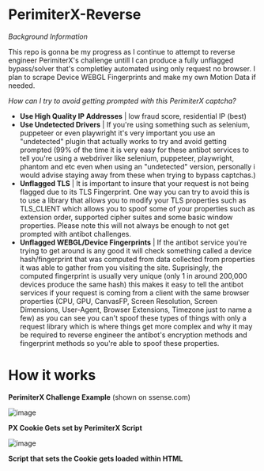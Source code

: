 # PerimiterX-Reverse

*Background Information*

This repo is gonna be my progress as I continue to attempt to reverse engineer PerimiterX's challenge untill I can produce a fully unflagged bypass/solver that's completley automated using only request no browser.
I plan to scrape Device WEBGL Fingerprints and make my own Motion Data if needed.

*How can I try to avoid getting prompted with this PerimiterX captcha?*

- **Use High Quality IP Addresses** | low fraud score, residential IP (best)
- **Use Undetected Drivers** | If you're using something such as selenium, puppeteer or even playwright it's very important you use an "undetected" plugin that actually works to try and avoid getting prompted (99% of the time it is very easy for these antibot services to tell you're using a webdriver like selenium, puppeteer, playwright, phantom and etc even when using an "undetected" version, personally i would advise staying away from these when trying to bypass captchas.)
- **Unflagged TLS** | It is important to insure that your request is not being flagged due to its TLS Fingerprint. One way you can try to avoid this is to use a library that allows you to modify your TLS properties such as TLS_CLIENT which allows you to spoof some of your properties such as extension order, supported cipher suites and some basic window properties. Please note this will not always be enough to not get prompted with antibot challenges.
- **Unflagged WEBGL/Device Fingerprints** | If the antibot service you're trying to get around is any good it will check something called a device hash/fingerprint that was computed from data collected from properties it was able to gather from you visiting the site. Suprisingly, the computed fingerprint is usually very unique (only 1 in around 200,000 devices produce the same hash) this makes it easy to tell the antibot services if your request is coming from a client with the same browser properties (CPU, GPU, CanvasFP, Screen Resolution, Screen Dimensions, User-Agent, Browser Extensions, Timezone just to name a few) as you can see you can't spoof these types of things with only a request library which is where things get more complex and why it may be required to reverse engineer the antibot's encryption methods and fingerprint methods so you're able to spoof these properties.  


# How it works # 

**PerimiterX Challenge Example** (shown on ssense.com)

![image](https://github.com/Pr0t0ns/PerimiterX-Reverse/assets/105520163/34c8ebf9-b4af-47bf-8a00-1d16d43cf474)

**PX Cookie Gets set by PerimiterX Script**

![image](https://github.com/Pr0t0ns/PerimiterX-Reverse/assets/105520163/8e0f6988-3dd9-4110-a2a7-b08ee35b7776)

**Script that sets the Cookie gets loaded within HTML <script> tag**

![image](https://github.com/Pr0t0ns/PerimiterX-Reverse/assets/105520163/9905f2bb-29c5-44d7-abdb-6c2a73376783)

As you can see it shows the *PxAPPID* which is essentially the sites site_key

**Request to fetch the challenge script**

![image](https://github.com/Pr0t0ns/PerimiterX-Reverse/assets/105520163/f8de9077-5205-4c1f-b06c-10cdc202519d)

**Source Code of PerimiterX's loaded challenge**

![image](https://github.com/Pr0t0ns/PerimiterX-Reverse/assets/105520163/cde4099b-bfda-4041-9438-ac53c98b46d2)

The source code is over 9,000 lines long but this is because it's obfuscated and it has a lot of polyfill functions. 
one thing you should note is that the source code has VM protection along with obfuscation, meaning that every time you refresh the page the function and variable names will change. PerimiterX along with many other antibot services use this to make it as difficult as possible for people to reverse engineer.

# What we need to do #

**Solve Request**

![image](https://github.com/Pr0t0ns/PerimiterX-Reverse/assets/105520163/6012978b-9d52-498b-8520-bf7594525b20)

This request essentially whitelist the set *_pxhd* cookie so that it is valid. So basically this is the captcha token. all we have to do is reverse the payload values so we can automate this.

**Payload Value**

![image](https://github.com/Pr0t0ns/PerimiterX-Reverse/assets/105520163/360a05ce-f3b0-4018-80cc-27f5d7dbe97b)

These are the payload values

* `payload` Encrypted value I will need to reverse engineer
* `AppID` this is basically the site key mentioned earlier (each site has a unique one of these)
* `tag` this is the version tag (each site also has a unique version)
* `uuid` randomly generated UUID this is usually just used as a request indentifier
* `ft` A unique 3 digit number (each site has it's unique ft number)
* `seq`*0* always.
* `en` *NTA* always.
* `pc` Generated Value I will need to reverse
* `sid` **TO BE DETERMINED**
* `vid` **TO BE DETERMINED**
* `pxhd` This is the *_pxhd* cookie value which is basically the captcha token
* `cts` **TO BE DETERMINED**
* `rsc` This is the Request Count
